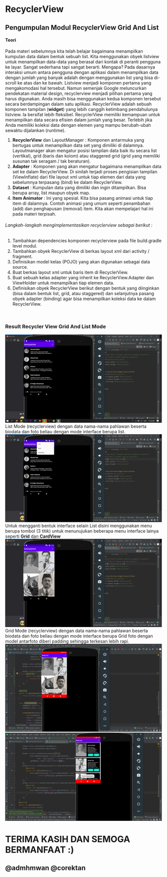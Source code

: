 # RecyclerView
## Pengumpulan Modul RecyclerView Grid And List
#### Teori <br>
Pada materi sebelumnya kita telah belajar bagaimana menampilkan kumpulan data dalam bentuk sebuah list. Kita menggunakan obyek listview untuk menampilkan data-data yang berasal dari kontak di peranti pengguna ke layar. Sangat sederhana tapi sangat berarti. Mengapa? Pada dasarnya interaksi umum antara pengguna dengan aplikasi dalam menampilkan data dengan jumlah yang banyak adalah dengan menggunakan list yang bisa di-scroll ke atas dan ke bawah.
Listview menjadi komponen pertama yang mengakomodasi hal tersebut. Namun semenjak Google meluncurkan pendekatan material design, recyclerview menjadi pilihan pertama yang harus digunakan. Anda masih bisa menggunakan kedua komponen tersebut secara berdampingan dalam satu aplikasi.
RecyclerView adalah sebuah komponen tampilan (**widget**) yang lebih canggih ketimbang pendahulunya listview. Ia bersifat lebih fleksibel. RecyclerView memiliki kemampuan untuk menampilkan data secara efisien dalam jumlah yang besar. Terlebih jika Anda memiliki koleksi data dengan elemen yang mampu berubah-ubah sewaktu dijalankan (runtime). <br>

1.	**RecyclerView** dan LayoutManager : Komponen antarmuka yang bertugas untuk menampilkan data set yang dimiliki di dalamnya. Layoutmanager akan mengatur posisi tampilan data baik itu secara list (vertikal), grid (baris dan kolom) atau staggered grid (grid yang memiliki susunan tak seragam / tak beraturan).
2.	**Adapter** : Komponen yang akan mengatur bagaimana menampilkan data set ke dalam RecyclerView. Di sinilah terjadi proses pengisian tampilan (ViewInflate) dari file layout xml untuk tiap elemen dari data yang sebelumnya terpasang (bind) ke dalam RecyclerView.
3.	**Dataset** : Kumpulan data yang dimiliki dan ingin ditampilkan. Bisa berupa array, list maupun obyek map.
4.	**Item Animator** : Ini yang spesial. Kita bisa pasang animasi untuk tiap item di dalamnya. Contoh animasi yang umum seperti penambahan (add) dan penghapusan (removal) item. Kita akan mempelajari hal ini pada materi terpisah.

###### Langkah-langkah mengimplementasikan recyclerview sebagai berikut : <br>
1.	Tambahkan dependencies komponen recyclerview pada file build.gradle  level modul.
2.	Tambahkan obyek RecyclerView di berkas layout xml dari activity / fragment.
3.	Definisikan model kelas (POJO) yang akan digunakan sebagai data source.
4.	Buat berkas layout xml untuk baris item di RecyclerView.
5.	Buat sebuah kelas adapter yang inherit ke RecyclerView.Adapter dan ViewHolder untuk menampilkan tiap elemen data.
6.	Definisikan obyek RecyclerView berikut dengan bentuk yang diinginkan (bisa dalam bentuk list, grid, atau staggered) dan selanjutnya pasang obyek adapter (binding) agar bisa menampilkan koleksi data ke dalam RecyclerView. 
<br>

### Result Recycler View Grid And List Mode
![Alt Text](https://github.com/adam033/RecyclerView/blob/master/Screenshot%20(436).png)
List Mode (recyclerview) dengan data nama-nama pahlawan beserta biodata dan foto beliau dengan mode interface berupa list.
![Alt Text](https://github.com/adam033/RecyclerView/blob/master/Screenshot%20(437).png)
Untuk mengganti bentuk interface selain List disini menggunakan menu berupa tombol (3 titik) untuk menunujukan beberapa menu interface lainya seperti **Grid** dan **CardView**
![Alt Text](https://github.com/adam033/RecyclerView/blob/master/Screenshot%20(438).png)
Grid Mode (recyclerview) dengan data nama-nama pahlawan beserta biodata dan foto beliau dengan mode interface berupa Grid foto dengan model antarfoto diberi padding sehingga terkesan lebih rapi. <br>
![Alt Text](https://github.com/adam033/RecyclerView/blob/master/Screenshot%20(440).png)
![Alt Text](https://github.com/adam033/RecyclerView/blob/master/Screenshot%20(443).png)

# TERIMA KASIH DAN SEMOGA BERMANFAAT :) 
## @admhmwan @corektan

